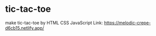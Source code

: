 # tic-tac-toe
make tic-tac-toe by HTML CSS JavaScript
Link: 
https://melodic-crepe-d6cb15.netlify.app/
